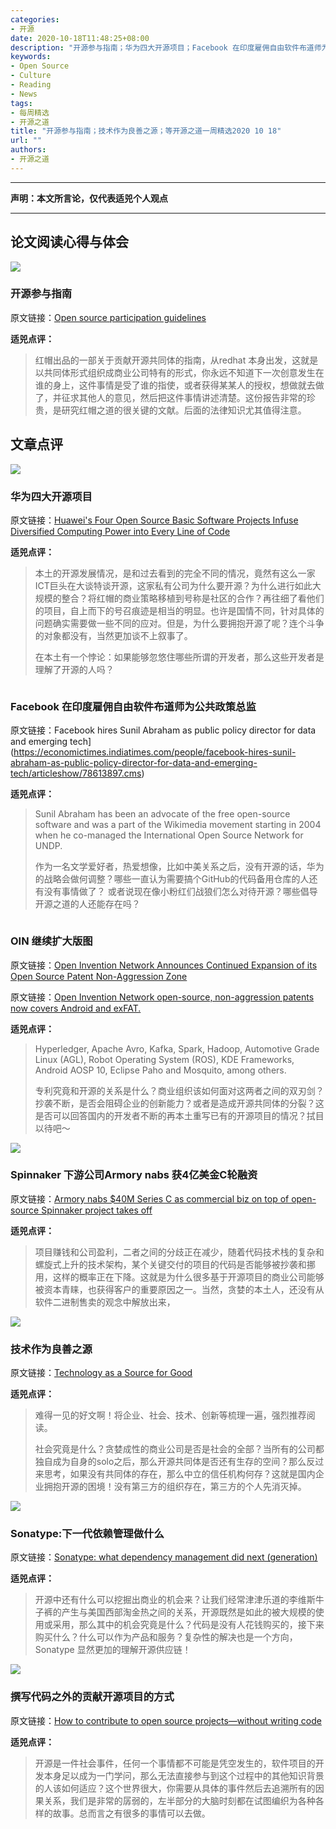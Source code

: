 ```yaml
---
categories:
- 开源
date: 2020-10-18T11:48:25+08:00
description: "开源参与指南；华为四大开源项目；Facebook 在印度雇佣自由软件布道师为公共政策总监；OIN 继续扩大版图；Spinnaker 下游公司Armory nabs 获4亿美金C轮融资；技术作为良善之源；Sonatype:下一代依赖管理做什么；撰写代码之外的贡献开源项目的方式"
keywords:
- Open Source
- Culture
- Reading
- News
tags:
- 每周精选
- 开源之道
title: "开源参与指南；技术作为良善之源；等开源之道一周精选2020 10 18"
url: ""
authors:
- 开源之道
---
```

---
**声明：本文所言论，仅代表适兕个人观点**

---

## 论文阅读心得与体会

![](http://en.people.cn/NMediaFile/2017/1012/FOREIGN201710121730000157411638440.jpg)

### 开源参与指南

原文链接：[Open source participation guidelines](https://www.redhat.com/en/resources/open-source-participation-guidelines-overview)

**适兕点评：**

>红帽出品的一部关于贡献开源共同体的指南，从redhat 本身出发，这就是以共同体形式组织成商业公司特有的形式，你永远不知道下一次创意发生在谁的身上，这件事情是受了谁的指使，或者获得某某人的授权，想做就去做了，并征求其他人的意见，然后把这件事情讲述清楚。这份报告非常的珍贵，是研究红帽之道的很关键的文献。后面的法律知识尤其值得注意。

## 文章点评

![](https://mma.prnewswire.com/media/1309923/Jiang_Dayong_Vice_President_Huawei_Kunpeng_Computing_Business_delivering_a.jpg?w=950)

### 华为四大开源项目

原文链接：[Huawei's Four Open Source Basic Software Projects Infuse Diversified Computing Power into Every Line of Code](https://www.prnewswire.com/ae/news-releases/huawei-s-four-open-source-basic-software-projects-infuse-diversified-computing-power-into-every-line-of-code-870982008.html)

**适兕点评：**

>本土的开源发展情况，是和过去看到的完全不同的情况，竟然有这么一家ICT巨头在大谈特谈开源，这家私有公司为什么要开源？为什么进行如此大规模的整合？将红帽的商业策略移植到号称是社区的合作？再往细了看他们的项目，自上而下的号召痕迹是相当的明显。也许是国情不同，针对具体的问题确实需要做一些不同的应对。但是，为什么要拥抱开源了呢？连个斗争的对象都没有，当然更加谈不上叙事了。
>
>在本土有一个悖论：如果能够忽悠住哪些所谓的开发者，那么这些开发者是理解了开源的人吗？

![]()

### Facebook 在印度雇佣自由软件布道师为公共政策总监

原文链接：Facebook hires Sunil Abraham as public policy director for data and emerging tech](https://economictimes.indiatimes.com/people/facebook-hires-sunil-abraham-as-public-policy-director-for-data-and-emerging-tech/articleshow/78613897.cms)

**适兕点评：**

>Sunil Abraham has been an advocate of the free open-source software and was a part of the Wikimedia movement starting in 2004 when he co-managed the International Open Source Network for UNDP. 
>
>作为一名文学爱好者，热爱想像，比如中美关系之后，没有开源的话，华为的战略会做何调整？哪些一直认为需要搞个GitHub的代码备用仓库的人还有没有事情做了？ 或者说现在像小粉红们战狼们怎么对待开源？哪些倡导开源之道的人还能存在吗？

![]()

### OIN 继续扩大版图

原文链接：[Open Invention Network Announces Continued Expansion of its Open Source Patent Non-Aggression Zone](https://www.globenewswire.com/news-release/2020/10/13/2107320/0/en/Open-Invention-Network-Announces-Continued-Expansion-of-its-Open-Source-Patent-Non-Aggression-Zone.html)

原文链接：[Open Invention Network open-source, non-aggression patents now covers Android and exFAT.](https://www.zdnet.com/article/open-invention-network-open-source-non-aggression-patents-now-covers-android-and-exfat/)

**适兕点评：**

>Hyperledger, Apache Avro, Kafka, Spark, Hadoop, Automotive Grade Linux (AGL), Robot Operating System (ROS), KDE Frameworks, Android AOSP 10, Eclipse Paho and Mosquito, among others. 
>
>专利究竟和开源的关系是什么？商业组织该如何面对这两者之间的双刃剑？抄袭不断，是否会阻碍企业的创新能力？或者是造成开源共同体的分裂？这是否可以回答国内的开发者不断的再本土重写已有的开源项目的情况？拭目以待吧～

![](https://techcrunch.com/wp-content/uploads/2018/10/GettyImages-839866306.jpg?w=1390&crop=1)

### Spinnaker 下游公司Armory nabs 获4亿美金C轮融资

原文链接：[Armory nabs $40M Series C as commercial biz on top of open-source Spinnaker project takes off](https://techcrunch.com/2020/10/13/armory-scores-a-40m-series-c-to-continue-commercializing-open-source-spinnaker-project/)

**适兕点评：**

>项目赚钱和公司盈利，二者之间的分歧正在减少，随着代码技术栈的复杂和螺旋式上升的技术架构，某个关键交付的项目的代码是否能够被抄袭和挪用，这样的概率正在下降。这就是为什么很多基于开源项目的商业公司能够被资本青睐，也获得客户的重要原因之一。当然，贪婪的本土人，还没有从软件二进制售卖的观念中解放出来，

![](https://jaxenter.com/wp-content/uploads/2020/10/shutterstock_1582562218-768x576.jpg)

### 技术作为良善之源

原文链接：[Technology as a Source for Good](https://jaxenter.com/technology-for-good-173276.html)

**适兕点评：**

>难得一见的好文啊！将企业、社会、技术、创新等梳理一遍，强烈推荐阅读。
>
>社会究竟是什么？贪婪成性的商业公司是否是社会的全部？当所有的公司都独自成为自身的solo之后，那么开源共同体是否还有生存的空间？那么反过来思考，如果没有共同体的存在，那么中立的信任机构何存？这就是国内企业拥抱开源的困境！没有第三方的组织存在，第三方的个人先消灭掉。

![](https://itknowledgeexchange.techtarget.com/open-source-insider/files/2020/10/Capture.jpg)

### Sonatype:下一代依赖管理做什么

原文链接：[Sonatype: what dependency management did next (generation) ](https://www.computerweekly.com/blog/Open-Source-Insider/Sonatype-what-dependency-management-did-next-generation)

**适兕点评：**

>开源中还有什么可以挖掘出商业的机会来？让我们经常津津乐道的李维斯牛子裤的产生与美国西部淘金热之间的关系，开源既然是如此的被大规模的使用或采用，那么其中的机会究竟是什么？代码是没有人花钱购买的，接下来购买什么？什么可以作为产品和服务？复杂性的解决也是一个方向，Sonatype 显然更加的理解开源供应链！

![](https://tr4.cbsistatic.com/hub/i/r/2019/12/10/ea5926ae-3730-4388-adac-eb78b8038558/resize/770x/6be343b659ec5393f50d74eada483cde/istock-860012994.jpg)

### 撰写代码之外的贡献开源项目的方式

原文链接：[How to contribute to open source projects—without writing code](https://www.techrepublic.com/article/how-to-contribute-to-open-source-projects-without-writing-code/)

**适兕点评：**

>开源是一件社会事件，任何一个事情都不可能是凭空发生的，软件项目的开发本身足以成为一门学问，那么无法直接参与到这个过程中的其他知识背景的人该如何适应？这个世界很大，你需要从具体的事件然后去追溯所有的因果关系，我们是非常的孱弱的，左半部分的大脑时刻都在试图编织为各种各样的故事。总而言之有很多的事情可以去做。

